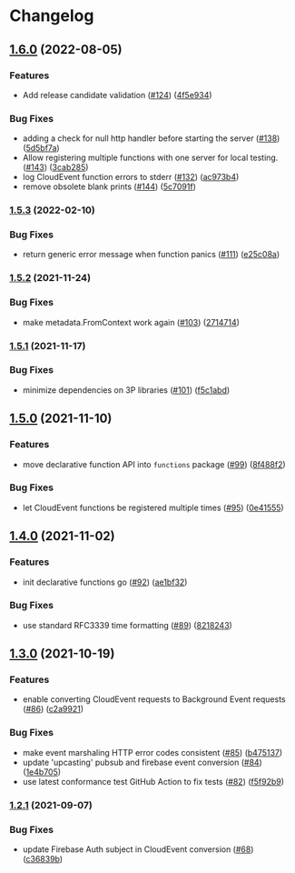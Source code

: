 # Changelog

## [1.6.0](https://github.com/GoogleCloudPlatform/functions-framework-go/compare/v1.5.3...v1.6.0) (2022-08-05)


### Features

* Add release candidate validation ([#124](https://github.com/GoogleCloudPlatform/functions-framework-go/issues/124)) ([4f5e934](https://github.com/GoogleCloudPlatform/functions-framework-go/commit/4f5e9341b8a7ac43d7f18ad499ad326ff585ff06))


### Bug Fixes

* adding a check for null http handler before starting the server ([#138](https://github.com/GoogleCloudPlatform/functions-framework-go/issues/138)) ([5d5bf7a](https://github.com/GoogleCloudPlatform/functions-framework-go/commit/5d5bf7a741528b4a82cbe9c67f48425fe19be444))
* Allow registering multiple functions with one server for local testing. ([#143](https://github.com/GoogleCloudPlatform/functions-framework-go/issues/143)) ([3cab285](https://github.com/GoogleCloudPlatform/functions-framework-go/commit/3cab285f11b6cafced19dd42756dca821a89dda7))
* log CloudEvent function errors to stderr ([#132](https://github.com/GoogleCloudPlatform/functions-framework-go/issues/132)) ([ac973b4](https://github.com/GoogleCloudPlatform/functions-framework-go/commit/ac973b4343f4814abe811d65c0c08e4c0aa4c59e))
* remove obsolete blank prints ([#144](https://github.com/GoogleCloudPlatform/functions-framework-go/issues/144)) ([5c7091f](https://github.com/GoogleCloudPlatform/functions-framework-go/commit/5c7091ff59ebcfd724cdd3c90f4b97c318696040))

### [1.5.3](https://github.com/GoogleCloudPlatform/functions-framework-go/compare/v1.5.2...v1.5.3) (2022-02-10)


### Bug Fixes

* return generic error message when function panics ([#111](https://github.com/GoogleCloudPlatform/functions-framework-go/issues/111)) ([e25c08a](https://github.com/GoogleCloudPlatform/functions-framework-go/commit/e25c08a01bc0b424edcf5e010aa4099c0797020e))

### [1.5.2](https://www.github.com/GoogleCloudPlatform/functions-framework-go/compare/v1.5.1...v1.5.2) (2021-11-24)


### Bug Fixes

* make metadata.FromContext work again ([#103](https://www.github.com/GoogleCloudPlatform/functions-framework-go/issues/103)) ([2714714](https://www.github.com/GoogleCloudPlatform/functions-framework-go/commit/2714714d9ff985a6b6ed9822c5bc53f9ec8a18f7))

### [1.5.1](https://www.github.com/GoogleCloudPlatform/functions-framework-go/compare/v1.5.0...v1.5.1) (2021-11-17)


### Bug Fixes

* minimize dependencies on 3P libraries ([#101](https://www.github.com/GoogleCloudPlatform/functions-framework-go/issues/101)) ([f5c1abd](https://www.github.com/GoogleCloudPlatform/functions-framework-go/commit/f5c1abdf826826d769ae8661ae8d65cfc48ff288))

## [1.5.0](https://www.github.com/GoogleCloudPlatform/functions-framework-go/compare/v1.4.0...v1.5.0) (2021-11-10)


### Features

* move declarative function API into `functions` package ([#99](https://www.github.com/GoogleCloudPlatform/functions-framework-go/issues/99)) ([8f488f2](https://www.github.com/GoogleCloudPlatform/functions-framework-go/commit/8f488f29af1f7631a3a840c9b61ab6da0773a848))


### Bug Fixes

* let CloudEvent functions be registered multiple times ([#95](https://www.github.com/GoogleCloudPlatform/functions-framework-go/issues/95)) ([0e41555](https://www.github.com/GoogleCloudPlatform/functions-framework-go/commit/0e41555882aec93a322fb87c7a763fe98e78545a))

## [1.4.0](https://www.github.com/GoogleCloudPlatform/functions-framework-go/compare/v1.3.0...v1.4.0) (2021-11-02)


### Features

* init declarative functions go ([#92](https://www.github.com/GoogleCloudPlatform/functions-framework-go/issues/92)) ([ae1bf32](https://www.github.com/GoogleCloudPlatform/functions-framework-go/commit/ae1bf320be8ff6eef0863a5c5961ff9413d011a8))


### Bug Fixes

* use standard RFC3339 time formatting ([#89](https://www.github.com/GoogleCloudPlatform/functions-framework-go/issues/89)) ([8218243](https://www.github.com/GoogleCloudPlatform/functions-framework-go/commit/82182437506b131034137b7d6cbb24e522bd213e))

## [1.3.0](https://www.github.com/GoogleCloudPlatform/functions-framework-go/compare/v1.2.1...v1.3.0) (2021-10-19)


### Features

* enable converting CloudEvent requests to Background Event requests ([#86](https://www.github.com/GoogleCloudPlatform/functions-framework-go/issues/86)) ([c2a9921](https://www.github.com/GoogleCloudPlatform/functions-framework-go/commit/c2a992124fcdf5cefd5a39a4c20d2989c574843e))


### Bug Fixes

* make event marshaling HTTP error codes consistent ([#85](https://www.github.com/GoogleCloudPlatform/functions-framework-go/issues/85)) ([b475137](https://www.github.com/GoogleCloudPlatform/functions-framework-go/commit/b475137216a6870aeeaae8665994064af36dc0f8))
* update 'upcasting' pubsub and firebase event conversion ([#84](https://www.github.com/GoogleCloudPlatform/functions-framework-go/issues/84)) ([1e4b705](https://www.github.com/GoogleCloudPlatform/functions-framework-go/commit/1e4b705eb3fa36bb36e074626a4538c041e05d31))
* use latest conformance test GitHub Action to fix tests ([#82](https://www.github.com/GoogleCloudPlatform/functions-framework-go/issues/82)) ([f5f92b9](https://www.github.com/GoogleCloudPlatform/functions-framework-go/commit/f5f92b9fd789ac57a46634a05ae4c310fabc06f1))

### [1.2.1](https://www.github.com/GoogleCloudPlatform/functions-framework-go/compare/v1.2.0...v1.2.1) (2021-09-07)


### Bug Fixes

* update Firebase Auth subject in CloudEvent conversion ([#68](https://www.github.com/GoogleCloudPlatform/functions-framework-go/issues/68)) ([c36839b](https://www.github.com/GoogleCloudPlatform/functions-framework-go/commit/c36839bd73f90030a351a90404e4ea465cd8c7d7))
